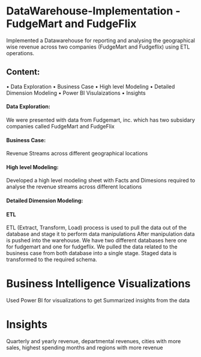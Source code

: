# DataWarehouse-Implementation - FudgeMart and FudgeFlix

Implemented a Datawarehouse for reporting and analysing the geographical wise revenue across two companies (FudgeMart
and Fudgeflix) using ETL operations.

## Content:

•	Data Exploration
•	Business Case
•	High level Modeling
•	Detailed Dimension Modeling
•	Power BI Visulaizations
•	Insights

#### Data Exploration:
We were presented with data from Fudgemart, inc. which has 
two subsidary companies called FudgeMart and FudgeFlix

#### Business Case:
Revenue Streams across different geographical locations

#### High level Modeling:
Developed a high level modeling sheet with Facts and Dimesions required to analyse the revenue streams across different locations

#### Detailed Dimension Modeling:


#### ETL 
ETL (Extract, Transform, Load) process is used to pull the data out of the database and stage it to perform data manipulations 
After manipulation data is  pushed into the warehouse. We have two different databases here one for fudgemart and one for fudgeflix.
We pulled the data related to the business case from both database into a single stage. Staged data is transformed to the required schema.

# Business Intelligence Visualizations
Used Power BI for visualizations to get Summarized insights from the data

# Insights
Quarterly and yearly revenue, departmental revenues, cities with more sales, highest spending months and
regions with more revenue










